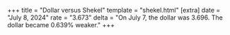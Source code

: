 +++
title = "Dollar versus Shekel"
template = "shekel.html"
[extra]
date = "July  8, 2024"
rate = "3.673"
delta = "On July  7, the dollar was 3.696. The dollar became 0.639% weaker."
+++
